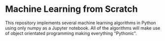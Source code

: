 # Machine Learning from Scratch

This repository implements several machine learning algorithms in Python using only numpy as a Jupyter notebook. All of the algorithms will make use of object orientated programming making everything "Pythonic".
